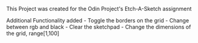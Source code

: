 This Project was created for the Odin Project's Etch-A-Sketch assignment

Additional Functionality added
    - Toggle the borders on the grid
    - Change between rgb and black
    - Clear the sketchpad
    - Change the dimensions of the grid, range[1,100]